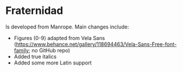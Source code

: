 # Fraternidad
Is developed from Manrope. Main changes include:

- Figures (0-9) adapted from Vela Sans (https://www.behance.net/gallery/118694463/Vela-Sans-Free-font-family; no GitHub repo)
- Added true italics
- Added some more Latin support
